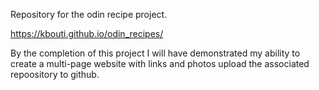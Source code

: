 Repository for the odin recipe project.

https://kbouti.github.io/odin_recipes/

By the completion of this project I will have demonstrated my ability to create a multi-page website with links and photos upload the associated  repoository to github.
